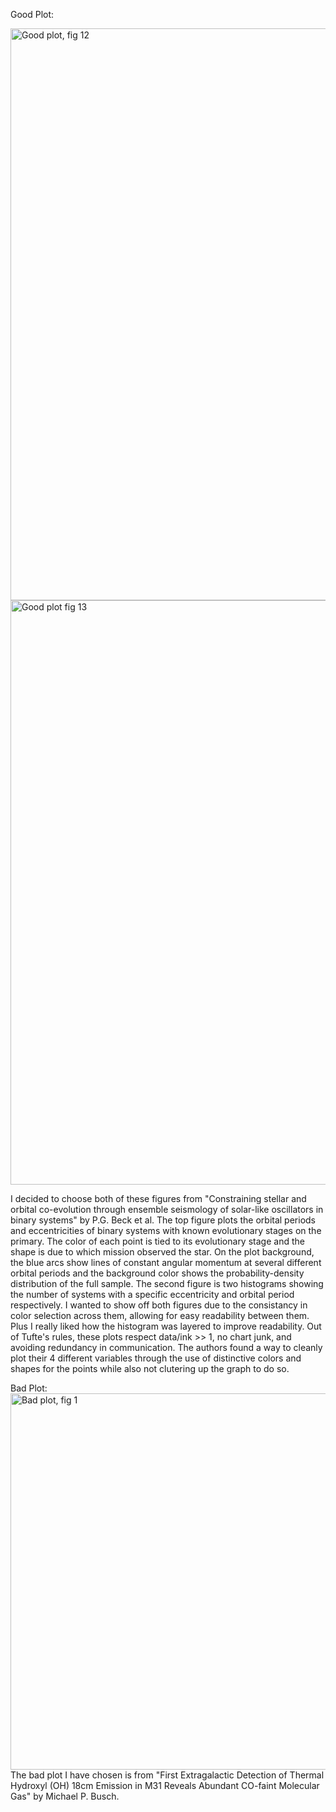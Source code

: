 Good Plot:

<img width="915" alt="Good plot, fig 12" src="https://github.com/szsavery/DSPS_SSavery/assets/143891445/b687f0a9-2a48-4a79-a2c5-da8b3c963e6d">
<img width="935" alt="Good plot fig 13" src="https://github.com/szsavery/DSPS_SSavery/assets/143891445/f059add5-d9b5-4895-b02c-b42fc4d65009">

I decided to choose both of these figures from "Constraining stellar and orbital co-evolution through ensemble seismology of solar-like oscillators in binary systems" by P.G. Beck et al. The top figure plots the orbital periods and eccentricities of binary systems with known evolutionary stages on the primary. The color of each point is tied to its evolutionary stage and the shape is due to which mission observed the star. On the plot background, the blue arcs show lines of constant angular momentum at several different orbital periods and the background color shows the probability-density distribution of the full sample. The second figure is two histograms showing the number of systems with a specific eccentricity and orbital period respectively. I wanted to show off both figures due to the consistancy in color selection across them, allowing for easy readability between them. Plus I really liked how the histogram was layered to improve readability. Out of Tufte's rules, these plots respect data/ink >> 1, no chart junk, and avoiding redundancy in communication. The authors found a way to cleanly plot their 4 different variables through the use of distinctive colors and shapes for the points while also not clutering up the graph to do so.



Bad Plot:
<img width="602" alt="Bad plot, fig 1" src="https://github.com/szsavery/DSPS_SSavery/assets/143891445/40bfe31c-c325-4484-b481-1ab9c59b7ee8">
The bad plot I have chosen is from "First Extragalactic Detection of Thermal Hydroxyl (OH) 18cm Emission in M31 Reveals Abundant CO-faint Molecular Gas" by Michael P. Busch.

